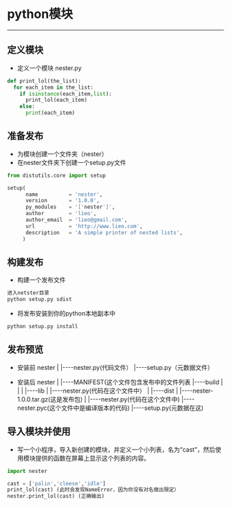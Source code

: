 # python模块
---
## 定义模块 ##
- 定义一个模块 nester.py

```python
def print_lol(the_list):
  for each_item in the_list:
    if isinstance(each_item,list):
      print_lol(each_item)
    else:
      print(each_item)
```

## 准备发布 ##
- 为模块创建一个文件夹（nester）
- 在nester文件夹下创建一个setup.py文件
```python
from distutils.core import setup

setup(
      name          = 'nester',
      version       = '1.0.0',
      py_modules    = '['nester']',
      author        = 'lieo',
      author_email  = 'lieo@gmail.com',
      url           = 'http://www.lieo.com',
      description   = 'A simple printer of nested lists',
     )
```

## 构建发布 ##
- 构建一个发布文件
```python
进入netster目录
python setup.py sdist
```
- 将发布安装到你的python本地副本中
```python
python setup.py install
```

## 发布预览 ##
- 安装前
nester
  |
  |----nester.py(代码文件）
  |----setup.py（元数据文件）

- 安装后
nester
  |
  |----MANIFEST(这个文件包含发布中的文件列表
  |----build
  |      |
  |      |----lib
  |            |----nester.py(代码在这个文件中）
  |
  |----dist
  |      |----nester-1.0.0.tar.gz(这是发布包)
  |
  |----nester.py(代码在这个文件中)
  |----nester.pyc(这个文件中是编译版本的代码)
  |----setup.py(元数据在这)

## 导入模块并使用 ##
- 写一个小程序，导入新创建的模块，并定义一个小列表，名为“cast”，然后使用模块提供的函数在屏幕上显示这个列表的内容。

```python
import nester

cast = ['palin','cleese','idle']
print_lol(cast) (此时会发现NameError，因为你没有对名做出限定）
nester.print_lol(cast) (正确输出)
```
